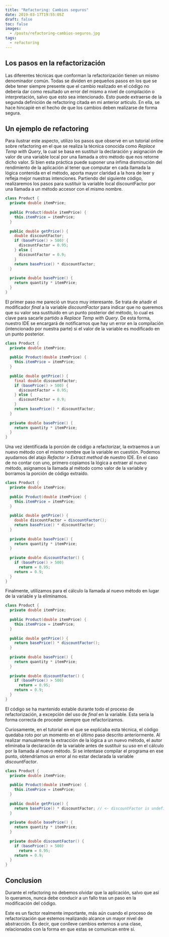 ```yaml
---
title: "Refactoring: Cambios seguros"
date: 2019-03-17T19:55:05Z
draft: false
toc: false
images:
  - /posts/refactoring-cambios-seguros.jpg
tags: 
  - refactoring
---
```

## Los pasos en la refactorización

Las diferentes técnicas que conforman la refactorización tienen un mismo denominador común. Todas se dividen en pequeños pasos en los que se debe tener siempre presente que el cambio realizado en el código no debería dar como resultado un error del mismo a nivel de compilación o interpretación, salvo que esto sea intencionado. Esto puede extraerse de la segunda definición de refactoring citada en mi anterior artículo. En ella, se hace hincapié en el hecho de que los cambios deben realizarse de forma segura.

## Un ejemplo de refactoring

Para ilustrar este aspecto, utilizo los pasos que observé en un tutorial online sobre refactoring en el que se realiza la técnica conocida como *Replace Temp with Query*, la cual se basa en sustituir la declaración y asignación de valor de una variable local por una llamada a otro método que nos retorne dicho valor. Si bien esta práctica puede suponer una ínfima disminución del rendimiento de la aplicación al tener que computar en cada llamada la lógica contenida en el método, aporta mayor claridad a la hora de leer y refleja mejor nuestras intenciones. Partiendo del siguiente código, realizaremos los pasos para sustituir la variable local discountFactor por una llamada a un método accesor con el mismo nombre.

```java
class Product {
  private double itemPrice;
 
  public Product(double itemPrice) {
    this.itemPrice = itemPrice;
  }
 
  public double getPrice() {
    double discountFactor;
    if (basePrice() > 500) {
      discountFactor = 0.95;
    } else {
      discountFactor = 0.9;
    }
    return basePrice() * discountFactor;
  }
 
  private double basePrice() {
    return quantity * itemPrice;
  }
}
```
El primer paso me pareció un truco muy interesante. Se trata de añadir el modificador *final* a la variable *discountFactor* para indicar que no queremos que su valor sea sustituido en un punto posterior del método, lo cual es clave para sacarle partido a *Replace Temp with Query*. De esta forma, nuestro IDE se encargará de notificarnos que hay un error en la compilación (intencionado por nuestra parte) si el valor de la variable es modificado en un punto posterior.
```java
class Product {
  private double itemPrice;
 
  public Product(double itemPrice) {
    this.itemPrice = itemPrice;
  }
 
  public double getPrice() {
    final double discountFactor;
    if (basePrice() > 500) {
      discountFactor = 0.95;
    } else {
      discountFactor = 0.9;
    }
    return basePrice() * discountFactor;
  }
 
  private double basePrice() {
    return quantity * itemPrice;
  }
}
```
Una vez identificada la porción de código a refactorizar, la extraemos a un nuevo método con el mismo nombre que la variable en cuestión. Podemos ayudarnos del atajo *Refactor > Extract method* de nuestro IDE.
En el caso de no contar con uno, primero copiamos la lógica a extraer al nuevo método, asignamos la llamada al método como valor de la variable y borramos la porción de código extraído.
```java
class Product {
  private double itemPrice;
 
  public Product(double itemPrice) {
    this.itemPrice = itemPrice;
  }
 
  public double getPrice() {
    double discountFactor = discountFactor();
    return basePrice() * discountFactor;
  }
 
  private double basePrice() {
    return quantity * itemPrice;
  }
 
  private double discountFactor() {
    if (basePrice() > 500)
      return = 0.95;
    return = 0.9;
  }
}
```
Finalmente, utilizamos para el cálculo la llamada al nuevo método en lugar de la variable y la eliminamos.
```java
class Product {
  private double itemPrice;
 
  public Product(double itemPrice) {
    this.itemPrice = itemPrice;
  }
 
  public double getPrice() {
    return basePrice() * discountFactor();
  }
 
  private double basePrice() {
    return quantity * itemPrice;
  }
 
  private double discountFactor() {
    if (basePrice() > 500)
      return = 0.95;
    return = 0.9;
  }
}
```
El código se ha mantenido estable durante todo el proceso de refactorización, a excepción del uso de *final* en la variable. Esta sería la forma correcta de proceder siempre que refactorizamos.

Curiosamente, en el tutorial en el que se explicaba esta técnica, el código quedaba roto por un momento en el último paso descrito anteriormente. Al realizar manualmente la extracción de la lógica a un nuevo método, el autor eliminaba la declaración de la variable antes de sustituir su uso en el cálculo por la llamada al nuevo método. Si se intentase compilar el programa en ese punto, obtendríamos un error al no estar declarada la variable *discountFactor*.
```java
class Product {
  private double itemPrice;
 
  public Product(double itemPrice) {
    this.itemPrice = itemPrice;
  } 
 
  public double getPrice() {
    return basePrice() * discountFactor; // <- discountFactor is undefined
  }
 
  private double basePrice() {
    return quantity * itemPrice;
  }
 
  private double discountFactor() {
    if (basePrice() > 500)
      return = 0.95;
    return = 0.9;
  }
}
```

## Conclusion

Durante el refactoring no debemos olvidar que la aplicación, salvo que así lo queramos, nunca debe conducir a un fallo tras un paso en la modificación del código.

Este es un factor realmente importante, más aún cuando el proceso de refactorización que estemos realizando alcance un mayor nivel de abstracción. Es decir, que conlleve cambios externos a una clase, relacionados con la forma en que estas se comunican entre sí.